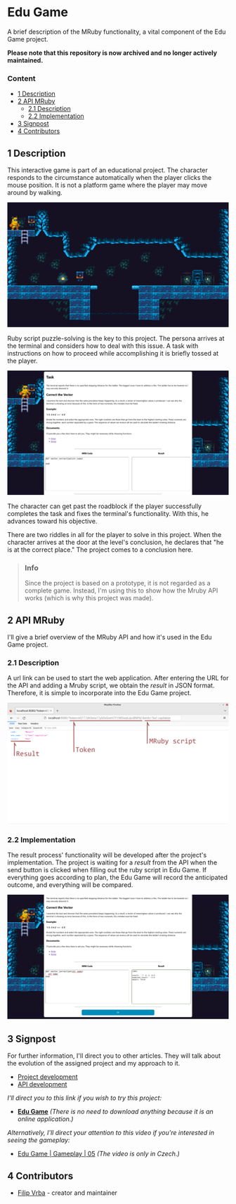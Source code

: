 # Edu Game
A brief description of the MRuby functionality, a vital component of the Edu Game project. 

**Please note that this repository is now archived and no longer actively maintained.**

### Content
- [1 Description](#1-description)
- [2 API MRuby](#2-api-mruby)
  - [2.1 Description](#21-description)
  - [2.2 Implementation](#22-implementation)
- [3 Signpost](#3-signpost)
- [4 Contributors](#4-contributors)

## 1 Description
This interactive game is part of an educational project.
The character responds to the circumstance automatically when the player clicks the mouse position.
It is not a platform game where the player may move around by walking. 

![edu_game_01](/docs/public/png/edu_game_01.png)

Ruby script puzzle-solving is the key to this project.
The persona arrives at the terminal and considers how to deal with this issue.
A task with instructions on how to proceed while accomplishing it is briefly tossed at the player. 

![edu_game_02](/docs/public/png/edu_game_02.png)

The character can get past the roadblock if the player successfully completes the task and fixes the terminal's functionality.
With this, he advances toward his objective. 

There are two riddles in all for the player to solve in this project.
When the character arrives at the door at the level's conclusion, he declares that "he is at the correct place."
The project comes to a conclusion here. 

> ### Info
> Since the project is based on a prototype, it is not regarded as a complete game.
> Instead, I'm using this to show how the Mruby API works (which is why this project was made). 

## 2 API MRuby
I'll give a brief overview of the MRuby API and how it's used in the Edu Game project.

### 2.1 Description
A url link can be used to start the web application.
After entering the URL for the API and adding a Mruby script, we obtain the *result* in JSON format.
Therefore, it is simple to incorporate into the Edu Game project. 

![mrb_api_01](/docs/public/png/mrb_api_01.png)

### 2.2 Implementation
The result process' functionality will be developed after the project's implementation.
The project is waiting for a *result* from the API when the send button is clicked when filling out the ruby script in Edu Game.
If everything goes according to plan, the Edu Game will record the anticipated outcome, and everything will be compared. 

![edu_game_03](/docs/public/png/edu_game_03.png)

## 3 Signpost
For further information, I'll direct you to other articles.
They will talk about the evolution of the assigned project and my approach to it. 

- [Project development](/docs/en-edu_develop.md)
- [API development](https://github.com/filipvrba/mrb-api/blob/main/docs/en-api_develop.md)

*I'll direct you to this link if you wish to try this project:*
- [**Edu Game**](https://edu-game-rjs.vercel.app/) *(There is no need to download anything because it is an online application.)*

*Alternatively, I'll direct your attention to this video if you're interested in seeing the gameplay:*
- [Edu Game | Gameplay | 05](https://youtu.be/Gg62pZX0Ygg) *(The video is only in Czech.)*

## 4 Contributors

- [Filip Vrba](https://github.com/filipvrba) - creator and maintainer
